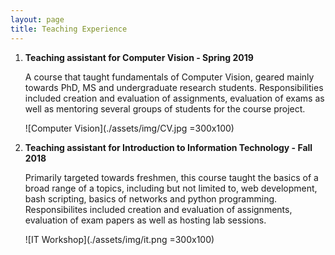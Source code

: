 ```yaml
---
layout: page
title: Teaching Experience
---
```


1. **Teaching assistant for Computer Vision - Spring 2019**
	
	A course that taught fundamentals of Computer Vision, geared mainly towards PhD, MS and undergraduate research students. Responsibilities included creation and evaluation of assignments, evaluation of exams as well as mentoring several groups of students for the course project.
	
	![Computer Vision](./assets/img/CV.jpg =300x100)
2. **Teaching assistant for Introduction to Information Technology - Fall 2018**
	
	Primarily targeted towards freshmen, this course taught the basics of a broad range of a topics, including but not limited to, web development, bash scripting, basics of networks and python programming. Responsibilites included creation and evaluation of assignments, evaluation of exam papers as well as hosting lab sessions.
	
	![IT Workshop](./assets/img/it.png =300x100)